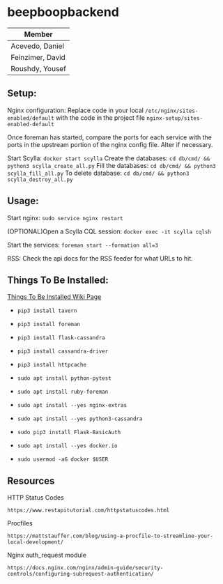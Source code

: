 ﻿# beepboopbackend

| Member           |
|------------------|
| Acevedo, Daniel  |
| Feinzimer, David |
| Roushdy, Yousef  |


## Setup:

Nginx configuration:  Replace code in your local `/etc/nginx/sites-enabled/default` with the code in the project file `nginx-setup/sites-enabled-default`

Once foreman has started, compare the ports for each service with the ports in the upstream portion of the nginx config file.  Alter if necessary.

Start Scylla: `docker start scylla`
Create the databases: `cd db/cmd/ && python3 scylla_create_all.py`
Fill the databases: `cd db/cmd/ && python3 scylla_fill_all.py`
To delete database: `cd db/cmd/ && python3 scylla_destroy_all.py`


## Usage:

Start nginx: `sudo service nginx restart`

(OPTIONAL)Open a Scylla CQL session: `docker exec -it scylla cqlsh`

Start the services: `foreman start --formation all=3`

RSS: Check the api docs for the RSS feeder for what URLs to hit.



## Things To Be Installed:

[Things To Be Installed Wiki Page](https://github.com/kernelpop/beepboopbackend/wiki/Things-To-Be-Installed)
- `pip3 install tavern`

- `pip3 install foreman`

- `pip3 install flask-cassandra`

- `pip3 install cassandra-driver`

- `pip3 install httpcache`

- `sudo apt install python-pytest`

- `sudo apt install ruby-foreman`

- `sudo apt install --yes nginx-extras`

- `sudo apt install --yes python3-cassandra`

- `sudo pip3 install Flask-BasicAuth`

- `sudo apt install --yes docker.io`

- `sudo usermod -aG docker $USER`



## Resources

HTTP Status Codes

    https://www.restapitutorial.com/httpstatuscodes.html

Procfiles

    https://mattstauffer.com/blog/using-a-procfile-to-streamline-your-local-development/

Nginx auth_request module

    https://docs.nginx.com/nginx/admin-guide/security-controls/configuring-subrequest-authentication/

